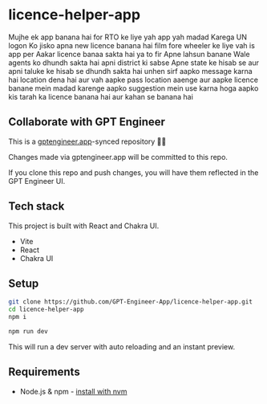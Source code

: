 # licence-helper-app

Mujhe ek app banana hai for RTO ke liye yah app yah madad Karega UN logon Ko jisko apna new licence banana hai film fore wheeler ke liye vah is app per Aakar licence banaa sakta hai ya to fir Apne lahsun banane Wale agents ko dhundh sakta hai apni district ki sabse Apne state ke hisab se aur apni taluke ke hisab se dhundh sakta hai unhen sirf aapko message karna hai location dena hai aur vah aapke pass location aaenge aur aapke licence banane mein madad karenge aapko suggestion mein use karna hoga aapko kis tarah ka licence banana hai aur kahan se banana hai

## Collaborate with GPT Engineer

This is a [gptengineer.app](https://gptengineer.app)-synced repository 🌟🤖

Changes made via gptengineer.app will be committed to this repo.

If you clone this repo and push changes, you will have them reflected in the GPT Engineer UI.

## Tech stack

This project is built with React and Chakra UI.

- Vite
- React
- Chakra UI

## Setup

```sh
git clone https://github.com/GPT-Engineer-App/licence-helper-app.git
cd licence-helper-app
npm i
```

```sh
npm run dev
```

This will run a dev server with auto reloading and an instant preview.

## Requirements

- Node.js & npm - [install with nvm](https://github.com/nvm-sh/nvm#installing-and-updating)
